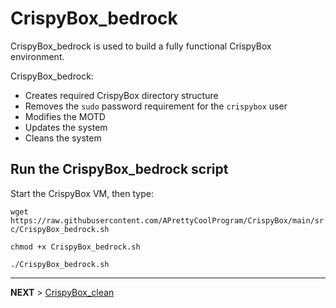 # CrispyBox_bedrock

CrispyBox_bedrock is used to build a fully functional CrispyBox environment.

CrispyBox_bedrock:

- Creates required CrispyBox directory structure
- Removes the `sudo` password requirement for the `crispybox` user
- Modifies the MOTD
- Updates the system
- Cleans the system

## Run the CrispyBox_bedrock script

Start the CrispyBox VM, then type:

`wget https://raw.githubusercontent.com/APrettyCoolProgram/CrispyBox/main/src/CrispyBox_bedrock.sh`

`chmod +x CrispyBox_bedrock.sh`

`./CrispyBox_bedrock.sh`

***

**NEXT** > [CrispyBox_clean](Create-CrispyBox-clean.md)
